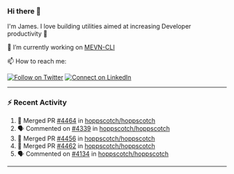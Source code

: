 ### Hi there 👋

I'm James. I love building utilities aimed at increasing Developer productivity :raised_hands: 

🔭 I’m currently working on [MEVN-CLI](https://github.com/madlabsinc/mevn-cli)

📫 How to reach me:

[![Follow on Twitter](https://img.shields.io/badge/--twitter?label=Twitter&logo=Twitter&style=social)](https://twitter.com/james_madhacks) [![Connect on LinkedIn](https://img.shields.io/badge/--linkedin?label=LinkedIn&logo=LinkedIn&style=social)](https://www.linkedin.com/in/jamesgeorge007)

---

### :zap: Recent Activity

<!--START_SECTION:activity-->
1. 🎉 Merged PR [#4464](https://github.com/hoppscotch/hoppscotch/pull/4464) in [hoppscotch/hoppscotch](https://github.com/hoppscotch/hoppscotch)
2. 🗣 Commented on [#4339](https://github.com/hoppscotch/hoppscotch/pull/4339#issuecomment-2433139925) in [hoppscotch/hoppscotch](https://github.com/hoppscotch/hoppscotch)
3. 🎉 Merged PR [#4456](https://github.com/hoppscotch/hoppscotch/pull/4456) in [hoppscotch/hoppscotch](https://github.com/hoppscotch/hoppscotch)
4. 🎉 Merged PR [#4462](https://github.com/hoppscotch/hoppscotch/pull/4462) in [hoppscotch/hoppscotch](https://github.com/hoppscotch/hoppscotch)
5. 🗣 Commented on [#4134](https://github.com/hoppscotch/hoppscotch/issues/4134#issuecomment-2425915730) in [hoppscotch/hoppscotch](https://github.com/hoppscotch/hoppscotch)
<!--END_SECTION:activity-->

---

<!--
**jamesgeorge007/jamesgeorge007** is a ✨ _special_ ✨ repository because its `README.md` (this file) appears on your GitHub profile.

Here are some ideas to get you started:

- 🌱 I’m currently learning ...
- 👯 I’m looking to collaborate on ...
- 🤔 I’m looking for help with ...
- 💬 Ask me about ...
- 😄 Pronouns: ...
- ⚡ Fun fact: ...
-->
